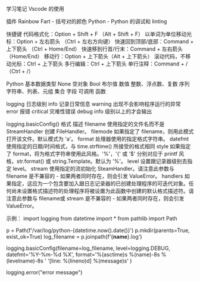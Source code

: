 学习笔记
Vscode 的使用

插件
Rainbow Fart - 括号对的颜色
Python - Python 的调试和 linting

快捷键
代码格式化：Option + Shift + F （Alt + Shift + F）
以单词为单位移动光标：Option + 左右箭头 （Ctrl + 左右方向键）
快速回到顶部/底部：Command + 上下箭头 （Ctrl + Home/End）
快速移到行首/行末：Command + 左右箭头 （Home/End）
移动行：Option + 上下箭头（Alt + 上下箭头）
滚动代码，不移动光标：Ctrl + 上下箭头
多行编辑：Ctrl + 上下箭头
单行注释：Command + /（Ctrl + /）

Python 基本数据类型
None	空对象
Bool	布尔值
数值	整数、浮点数、复数
序列	字符串、列表、元组
集合	字段
可调用	函数

logging
日志级别
info 记录日常信息
warning 出现不会影响程序运行的异常
error 报错
critical 灾难性错误
debug
info 级别以上的才会输出

logging.basicConfig()
格式	描述
filename	使用指定的文件名而不是 StreamHandler 创建 FileHandler。
filemode	如果指定了 filename，则用此模式打开该文件。默认模式为 'a'。
format	处理器使用的指定格式字符串。
datefmt	使用指定的日期/时间格式，与 time.strftime() 所接受的格式相同
style	如果指定了 format，将为格式字符串使用此风格。'%'，'{' 或 '$' 分别对应于 printf 风格，str.format() 或 string.Template。默认为 '%'。
level	设置跟记录器级别去指定 level。
stream	使用指定的流初始化 SteamHandler。请注意此参数与 filename 是不兼容的 - 如果两者同时存在，则会引发 ValueError。
handlers	如果指定，这应为一个包含要加入跟日志记录器的已创建处理程序的可迭代对象。任何尚未设置格式描述符的处理程序将被设置为此函数中创建的默认格式描述符。请注意此参数与 filename或 stream 是不兼容的 - 如果两者同时存在，则会引发 ValueError。


示例：	
import logging
from datetime import *
from pathlib import Path

p = Path(f'/var/log/python-{datetime.now().date()}')
p.mkdir(parents=True, exist_ok=True)
log_filename = p.joinpath(f'{__name__}.log')

logging.basicConfig(filename=log_filename,
                    level=logging.DEBUG,
                    datefmt='%Y-%m-%d %X',
                    format='%(asctime)s %(name)-8s %(levelname)-8s '
                    '[line: %(lineno)d] %(message)s'
                    )

logging.error("error message")
